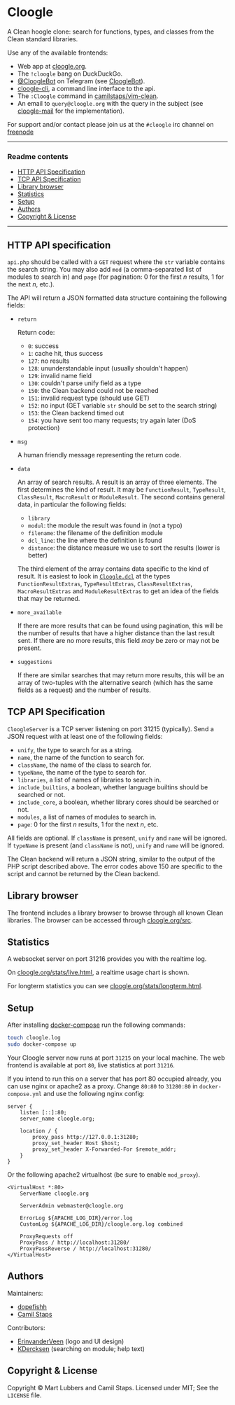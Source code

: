 # Cloogle

A Clean hoogle clone: search for functions, types, and classes from the Clean
standard libraries.

Use any of the available frontends:

- Web app at [cloogle.org](https://cloogle.org/).
- The `!cloogle` bang on DuckDuckGo.
- [@CloogleBot](https://telegram.me/CloogleBot) on Telegram (see
	[CloogleBot](https://github.com/clean-cloogle/CloogleBot)).
- [cloogle-cli](https://github.com/clean-cloogle/cloogle-cli), a command line
	interface to the api.
- The `:Cloogle` command in
	[camilstaps/vim-clean](https://github.com/camilstaps/vim-clean).
- An email to `query@cloogle.org` with the query in the subject (see
	[cloogle-mail](https://github.com/clean-cloogle/cloogle-mail) for the
	implementation).

For support and/or contact please join us at the `#cloogle` irc channel on
[freenode](https://freenode.net)

---

### Readme contents

- [HTTP API Specification](#http-api-specification)
- [TCP API Specification](#tcp-api-specification)
- [Library browser](#library-browser)
- [Statistics](#statistics)
- [Setup](#setup)
- [Authors](#authors)
- [Copyright &amp; License](#copyright--license)

---

## HTTP API specification
`api.php` should be called with a `GET` request where the `str` variable
contains the search string. You may also add `mod` (a comma-separated list of
modules to search in) and `page` (for pagination: 0 for the first *n* results,
1 for the next *n*, etc.).

The API will return a JSON formatted data structure containing the following
fields:

- `return`

	Return code:

	* `0`: success
	* `1`: cache hit, thus success
	* `127`: no results
	* `128`: ununderstandable input (usually shouldn't happen)
	* `129`: invalid name field
	* `130`: couldn't parse unify field as a type
	* `150`: the Clean backend could not be reached
	* `151`: invalid request type (should use GET)
	* `152`: no input (GET variable `str` should be set to the search string)
	* `153`: the Clean backend timed out
	* `154`: you have sent too many requests; try again later (DoS protection)

- `msg`

	A human friendly message representing the return code.

- `data`

	An array of search results. A result is an array of three elements. The first
	determines the kind of result. It may be `FunctionResult`, `TypeResult`,
	`ClassResult`, `MacroResult` or `ModuleResult`. The second contains general
	data, in particular the following fields:

	* `library`
	* `modul`: the module the result was found in (not a typo)
	* `filename`: the filename of the definition module
	* `dcl_line`: the line where the definition is found
	* `distance`: the distance measure we use to sort the results (lower is
		better)

	The third element of the array contains data specific to the kind of result.
	It is easiest to look in
	[`Cloogle.dcl`](https://github.com/clean-cloogle/libcloogle/blob/master/Cloogle.dcl)
	at the types
	`FunctionResultExtras`, `TypeResultExtras`, `ClassResultExtras`,
	`MacroResultExtras` and `ModuleResultExtras` to get an idea of the fields
	that may be returned.

- `more_available`

	If there are more results that can be found using pagination, this will be
	the number of results that have a higher distance than the last result sent.
	If there are no more results, this field *may* be zero or may not be present.

- `suggestions`

	If there are similar searches that may return more results, this will be an
	array of two-tuples with the alternative search (which has the same fields as
	a request) and the number of results.

## TCP API Specification
`CloogleServer` is a TCP server listening on port 31215 (typically). Send a
JSON request with at least one of the following fields:

* `unify`, the type to search for as a string.
* `name`, the name of the function to search for.
* `className`, the name of the class to search for.
* `typeName`, the name of the type to search for.
* `libraries`, a list of names of libraries to search in.
* `include_builtins`, a boolean, whether language builtins should be searched or not.
* `include_core`, a boolean, whether library cores should be searched or not.
* `modules`, a list of names of modules to search in.
* `page`: 0 for the first *n* results, 1 for the next *n*, etc.

All fields are optional. If `className` is present, `unify` and `name` will be
ignored. If `typeName` is present (and `className` is not), `unify` and `name`
will be ignored.

The Clean backend will return a JSON string, similar to the output of the PHP
script described above. The error codes above 150 are specific to the script
and cannot be returned by the Clean backend.

## Library browser
The frontend includes a library browser to browse through all known Clean
libraries. The browser can be accessed through
[cloogle.org/src](https://cloogle.org/src).

## Statistics
A websocket server on port 31216 provides you with the realtime log.

On [cloogle.org/stats/live.html](https://cloogle.org/stats/live.html), a
realtime usage chart is shown.

For longterm statistics you can see
[cloogle.org/stats/longterm.html](https://cloogle.org/stats/longterm.html).

## Setup
After installing
[docker-compose](https://www.docker.com/products/docker-compose) run the
following commands:

```bash
touch cloogle.log
sudo docker-compose up
```

Your Cloogle server now runs at port `31215` on your local machine.
The web frontend is available at port `80`, live statistics at port `31216`.

If you intend to run this on a server that has port 80 occupied already, you
can use nginx or apache2 as a proxy. Change `80:80` to `31280:80` in
`docker-compose.yml` and use the following nginx config:

```nginx
server {
	listen [::]:80;
	server_name cloogle.org;

	location / {
		proxy_pass http://127.0.0.1:31280;
		proxy_set_header Host $host;
		proxy_set_header X-Forwarded-For $remote_addr;
	}
}
```

Or the following apache2 virtualhost (be sure to enable `mod_proxy`).

```ApacheConf
<VirtualHost *:80>
	ServerName cloogle.org

	ServerAdmin webmaster@cloogle.org

	ErrorLog ${APACHE_LOG_DIR}/error.log
	CustomLog ${APACHE_LOG_DIR}/cloogle.org.log combined

	ProxyRequests off
	ProxyPass / http://localhost:31280/
	ProxyPassReverse / http://localhost:31280/
</VirtualHost>
```

## Authors
Maintainers:

- [dopefishh](https://github.com/dopefishh)
- [Camil Staps](https://camilstaps.nl)

Contributors:

- [ErinvanderVeen](https://github.com/ErinvanderVeen) (logo and UI design)
- [KDercksen](https://github.com/KDercksen) (searching on module; help text)

## Copyright &amp; License
Copyright &copy; Mart Lubbers and Camil Staps.
Licensed under MIT; See the `LICENSE` file.
